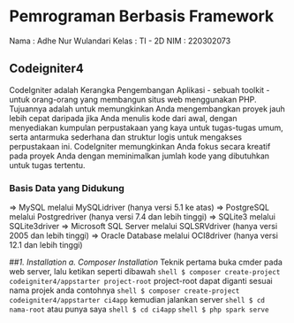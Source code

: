 # Pemrograman Berbasis Framework
Nama : Adhe Nur Wulandari
Kelas : TI - 2D
NIM : 220302073

## Codeigniter4
CodeIgniter adalah Kerangka Pengembangan Aplikasi - sebuah toolkit - untuk orang-orang yang membangun situs web menggunakan PHP.
Tujuannya adalah untuk memungkinkan Anda mengembangkan proyek jauh lebih cepat daripada jika Anda menulis kode dari awal, dengan menyediakan kumpulan perpustakaan yang kaya untuk tugas-tugas umum,
serta antarmuka sederhana dan struktur logis untuk mengakses perpustakaan ini.
CodeIgniter memungkinkan Anda fokus secara kreatif pada proyek Anda dengan meminimalkan jumlah kode yang dibutuhkan untuk tugas tertentu.
### Basis Data yang Didukung
=> MySQL melalui MySQLidriver (hanya versi 5.1 ke atas)
=> PostgreSQL melalui Postgredriver (hanya versi 7.4 dan lebih tinggi)
=> SQLite3 melalui SQLite3driver
=> Microsoft SQL Server melalui SQLSRVdriver (hanya versi 2005 dan lebih tinggi)
=> Oracle Database melalui OCI8driver (hanya versi 12.1 dan lebih tinggi)

##*1. Installation*
    *a. Composer Installation*
      Teknik pertama buka cmder pada web server, lalu ketikan seperti dibawah
      ```shell
      $ composer create-project codeigniter4/appstarter project-root```
      project-root dapat diganti sesuai nama projek anda
      contohnya
      ```shell
      $ composer create-project codeigniter4/appstarter ci4app```
      kemudian jalankan server
      ```shell
      $ cd nama-root```
      atau punya saya
      ```shell
      $ cd ci4app```
      ```shell
      $ php spark serve
      ```
      
